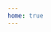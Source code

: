 ```yaml
---
home: true
---
```


<introduction/>
<div style="min-height: 20px"/>
<one-million/>
<div style="min-height: 20px"/>
<two-million/>
<div style="min-height: 20px"/>
<five-million/>
<div style="min-height: 20px"/>
<hundred-million/>
<div style="min-height: 20px"/>
<one-billion/>
<div style="min-height: 20px"/>
<tower-block/>
<div style="min-height: 20px"/>
<thirty-five-billion/>
<div style="min-height: 20px"/>
<town/>
<div style="min-height: 20px"/>
<two-hundred-billionaires/>
<div style="min-height: 20px"/>
<twenty-eight-million-households/>
<div style="min-height: 20px"/>
<three-thousand-millionaires/>
<div style="min-height: 20px"/>
<conclusion/>
